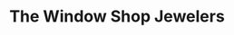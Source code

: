 ---
title: "The Window Shop Jewelers"
url: /northport/the-window-shop-jewelers-main-street/
shop: Schmuck
---
